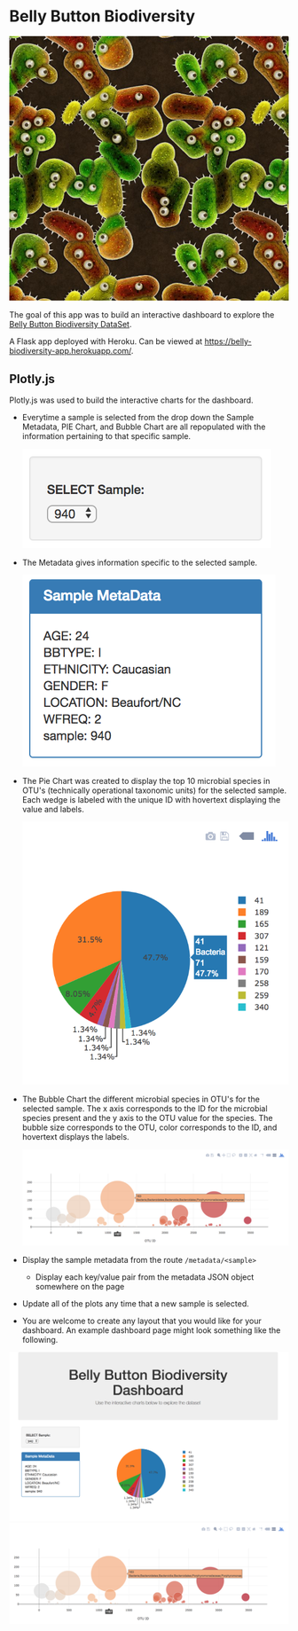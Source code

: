 # Belly Button Biodiversity

![Bacteria by filterforge.com](Images/bacteria_by_filterforgedotcom.jpg)

The goal of this app was to build an interactive dashboard to explore the [Belly Button Biodiversity DataSet](http://robdunnlab.com/projects/belly-button-biodiversity/).

A Flask app deployed with Heroku. Can be viewed at https://belly-biodiversity-app.herokuapp.com/. 

## Plotly.js

Plotly.js was used to build the interactive charts for the dashboard.

* Everytime a sample is selected from the drop down the Sample Metadata, PIE Chart, and Bubble Chart are all repopulated with the information pertaining to that specific sample.

  ![Drop Down](Images/dropdown.png)


* The Metadata gives information specific to the selected sample.

  ![Metadata](Images/metadata.png)

* The Pie Chart was created to display the top 10 microbial species in OTU's (technically operational taxonomic units) for the selected sample. Each wedge is labeled with the unique ID with hovertext displaying the value and labels. 

  ![PIE Chart](Images/pie_chart.png)

* The Bubble Chart the different microbial species in OTU's for the selected sample. The x axis corresponds to the ID for the microbial species present and the y axis to the OTU value for the species. The bubble size corresponds to the OTU, color corresponds to the ID, and hovertext displays the labels. 

  ![Bubble Chart](Images/bubble_chart.png)

* Display the sample metadata from the route `/metadata/<sample>`

  * Display each key/value pair from the metadata JSON object somewhere on the page

* Update all of the plots any time that a new sample is selected.

* You are welcome to create any layout that you would like for your dashboard. An example dashboard page might look something like the following.

![Example Dashboard Page](Images/dashboard_part1.png)
![Example Dashboard Page](Images/dashboard_part2.png)
